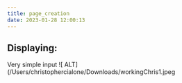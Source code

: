 ```yaml
---
title: page_creation
date: 2023-01-28 12:00:13
---
```

## Displaying:
Very simple input
![ ALT](/Users/christophercialone/Downloads/workingChris1.jpeg